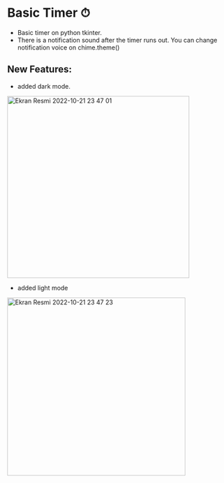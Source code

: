 # Basic Timer ⏱
- Basic timer on python tkinter.
- There is a notification sound after the timer runs out. You can change notification voice on chime.theme() 



## New Features:
- added dark mode.
<img width="417" alt="Ekran Resmi 2022-10-21 23 47 01" src="https://user-images.githubusercontent.com/84154488/197286087-a54217a9-bcad-42bb-a830-a481353a64ff.png">

- added light mode
<img width="408" alt="Ekran Resmi 2022-10-21 23 47 23" src="https://user-images.githubusercontent.com/84154488/197286106-4cdd632c-6a7a-4745-8df2-1bf6e4c0f778.png">
